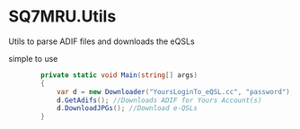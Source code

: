 # SQ7MRU.Utils
Utils to parse ADIF files and downloads the eQSLs

simple to use 

```c#
		private static void Main(string[] args)
        {
            var d = new Downloader("YoursLoginTo_eQSL.cc", "password");
            d.GetAdifs(); //Downloads ADIF for Yours Account(s)
            d.DownloadJPGs(); //Download e-QSLs 
        }
```